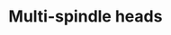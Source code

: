 ---
title : "Multi-spindle heads"
category   : "Tooling technology for machining centers"
headline   : " "
short_desc   : " Multi-spindle heads are typically used for bringing together multiple machining operations to reduce operating times. "
long_desc   : "Bring together similar or diverse machining operations to reduce operating times (usually involves multi-spindle heads).
                                The potential applications are virtually limitless: Drilling, threading, counterboring, reaming, milling, etc.
                                The variety of products is equally diverse, from small compact heads with two spindles to multi-spindle XXL units. BENZ offers interchangeable and fixed-flange (stationary) multi-spindle heads in a wide range of configurations. Multi-spindle heads are typically used for mid-size to large-scale series production.
                                We work in close coordination with you, the customer, to find the perfect solution for your application. Using proven standard components as a basis, we create the optimal multi-spindle solution for you.
                                We maintain close contact with leading machine building companies, giving us the necessary expertise to develop the extraordinary. Give us a challenge! "
img   : "/images/multispindle.png"
series : "/benz/metal/machiningcenters/"
link    : "multispindleheads"
---